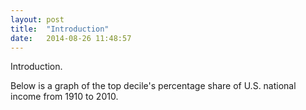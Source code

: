 ```yaml
---
layout: post
title:  "Introduction"
date:   2014-08-26 11:48:57
---
```


Introduction.

Below is a graph of the top decile's percentage share of U.S. national income from 1910 to 2010.
